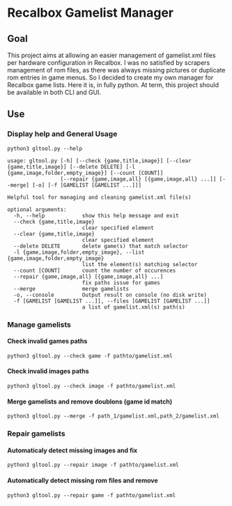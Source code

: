 # Recalbox Gamelist Manager

## Goal

This project aims at allowing an easier management of gamelist.xml files per hardware configuration in Recalbox.
I was no satisfied by scrapers management of rom files, as there was always missing pictures or duplicate rom entries in game menus. So I decided to create my own manager for Recalbox game lists. Here it is, in fully python.
At term, this project should be available in both CLI and GUI.

## Use

### Display help and General Usage

```shell
python3 gltool.py --help

usage: gltool.py [-h] [--check {game,title,image}] [--clear {game,title,image}] [--delete DELETE] [-l {game,image,folder,empty_image}] [--count [COUNT]]
                 [--repair {game,image,all} [{game,image,all} ...]] [--merge] [-o] [-f [GAMELIST [GAMELIST ...]]]

Helpful tool for managing and cleaning gamelist.xml file(s)

optional arguments:
  -h, --help            show this help message and exit
  --check {game,title,image}
                        clear specified element
  --clear {game,title,image}
                        clear specified element
  --delete DELETE       delete game(s) that match selector
  -l {game,image,folder,empty_image}, --list {game,image,folder,empty_image}
                        list the element(s) matching selector
  --count [COUNT]       count the number of occurences
  --repair {game,image,all} [{game,image,all} ...]
                        fix paths issue for games
  --merge               merge gamelists
  -o, --console         Output result on console (no disk write)
  -f [GAMELIST [GAMELIST ...]], --files [GAMELIST [GAMELIST ...]]
                        a list of gamelist.xml(s) path(s)
```

### Manage gamelists

#### Check invalid games paths

```shell
python3 gltool.py --check game -f pathto/gamelist.xml
```

#### Check invalid images paths

```shell
python3 gltool.py --check image -f pathto/gamelist.xml
```

#### Merge gamelists and remove doublons (game id match)

```shell
python3 gltool.py --merge -f path_1/gamelist.xml,path_2/gamelist.xml
```

### Repair gamelists

#### Automaticaly detect missing images and fix 

```shell
python3 gltool.py --repair image -f pathto/gamelist.xml
```

#### Automatically detect missing rom files and remove

```shell
python3 gltool.py --repair game -f pathto/gamelist.xml
```